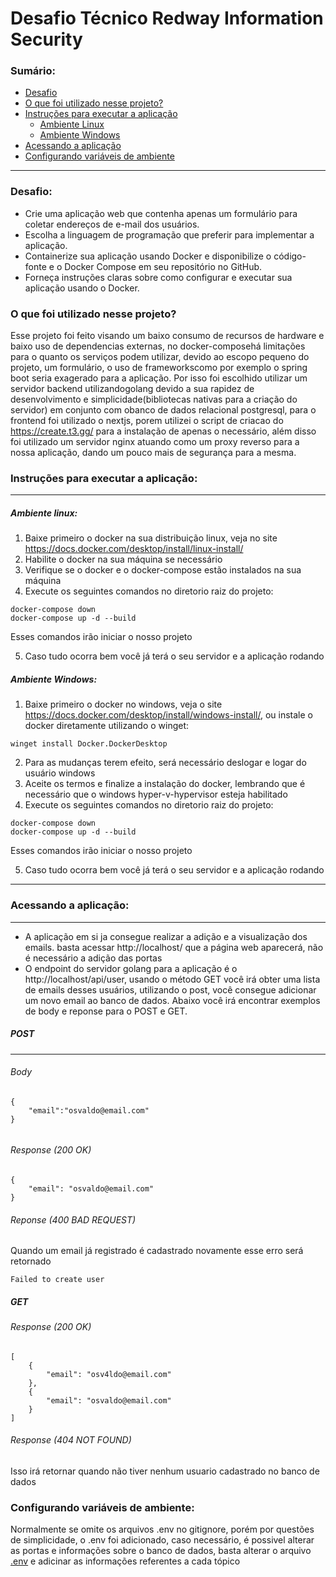# Desafio Técnico Redway Information Security


### Sumário:

- [Desafio](#desafio)
- [O que foi utilizado nesse projeto?](#o-que-foi-utilizado-nesse-projeto)
- [Instruções para executar a aplicação](#instruções-para-executar-a-aplicação)
  - [Ambiente Linux](#ambiente-linux)
  - [Ambiente Windows](#ambiente-windows)
- [Acessando a aplicação](#acessando-a-aplicação)
- [Configurando variáveis de ambiente](#configurando-variáveis-de-ambiente)


---

### Desafio:

- Crie uma aplicação web que contenha apenas um formulário para coletar endereços de e-mail dos usuários.
- Escolha a linguagem de programação que preferir para implementar a aplicação.
- Containerize sua aplicação usando Docker e disponibilize o código-fonte e o Docker Compose em seu repositório no GitHub.
- Forneça instruções claras sobre como configurar e executar sua aplicação usando o Docker.

### O que foi utilizado nesse projeto?

Esse projeto foi feito visando um baixo consumo de recursos de hardware e baixo uso de dependencias externas, no docker-composehá limitações para o quanto os serviços podem utilizar, devido ao escopo pequeno do projeto, um formulário, o uso de frameworkscomo por exemplo o spring boot seria exagerado para a aplicação. Por isso foi escolhido utilizar um servidor backend utilizandogolang devido a sua rapidez de desenvolvimento e simplicidade(bibliotecas nativas para a criação do servidor) em conjunto com obanco de dados relacional postgresql, para o frontend foi utilizado o nextjs, porem utilizei o script de criacao do https://create.t3.gg/ para a instalação de apenas o necessário, além disso foi utilizado um servidor nginx atuando como um proxy reverso para a nossa aplicação, dando um pouco mais de segurança para a mesma.

### Instruções para executar a aplicação:

---

##### Ambiente linux:

1. Baixe primeiro o docker na sua distribuição linux, veja no site https://docs.docker.com/desktop/install/linux-install/
2. Habilite o docker na sua máquina se necessário
3. Verifique se o docker e o docker-compose estão instalados na sua máquina
4. Execute os seguintes comandos no diretorio raiz do projeto:

```
docker-compose down
docker-compose up -d --build
```

Esses comandos irão iniciar o nosso projeto

5. Caso tudo ocorra bem você já terá o seu servidor e a aplicação rodando

##### Ambiente Windows:
1. Baixe primeiro o docker no windows, veja o site https://docs.docker.com/desktop/install/windows-install/, ou instale o docker diretamente utilizando o winget:

```
winget install Docker.DockerDesktop
```

2. Para as mudanças terem efeito, será necessário deslogar e logar do usuário windows
3. Aceite os termos e finalize a instalação do docker, lembrando que é necessário que o windows hyper-v-hypervisor esteja habilitado
4. Execute os seguintes comandos no diretorio raiz do projeto:

```
docker-compose down
docker-compose up -d --build
```

Esses comandos irão iniciar o nosso projeto

5. Caso tudo ocorra bem você já terá o seu servidor e a aplicação rodando
---

### Acessando a aplicação:

---

- A aplicação em si ja consegue realizar a adição e a visualização dos emails. basta acessar http://localhost/ que a página web aparecerá, não é necessário a adição das portas
- O endpoint do servidor golang para a aplicação é o http://localhost/api/user, usando o método GET você irá obter uma lista de emails desses usuários, utilizando o post, você consegue adicionar um novo email ao banco de dados. Abaixo você irá encontrar exemplos de body e reponse para o POST e GET.

##### POST

---

###### Body

```
{
	"email":"osvaldo@email.com"
}


```

###### Response (200 OK)

```
{
    "email": "osvaldo@email.com"
}
```

###### Reponse (400 BAD REQUEST)

Quando um email já registrado é cadastrado novamente esse erro será retornado

```
Failed to create user
```

##### GET

###### Response (200 OK)

```
[
    {
        "email": "osv4ldo@email.com"
    },
    {
        "email": "osvaldo@email.com"
    }
]
```

###### Response (404 NOT FOUND)

Isso irá retornar quando não tiver nenhum usuario cadastrado no banco de dados

### Configurando variáveis de ambiente:

Normalmente se omite os arquivos .env no gitignore, porém por questões de simplicidade, o .env foi adicionado, caso necessário, é possivel alterar as portas e informações sobre o banco de dados, basta alterar o arquivo [.env](.env) e adicinar as informações referentes a cada tópico
